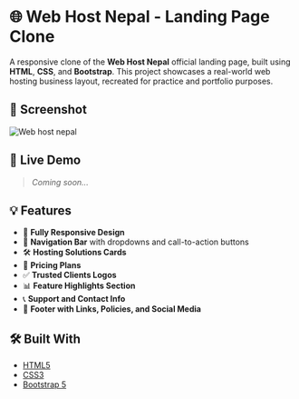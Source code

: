 # 🌐 Web Host Nepal - Landing Page Clone

A responsive clone of the **Web Host Nepal** official landing page, built using **HTML**, **CSS**, and **Bootstrap**. This project showcases a real-world web hosting business layout, recreated for practice and portfolio purposes.

## 📸 Screenshot

![Web host nepal](https://github.com/user-attachments/assets/c4f33710-7ff1-42bc-bf23-8398fb0796e3)


## 🚀 Live Demo

> _Coming soon..._ 

## 💡 Features

- 🔁 **Fully Responsive Design**
- 🧭 **Navigation Bar** with dropdowns and call-to-action buttons
- 🛠️ **Hosting Solutions Cards**
- 🧾 **Pricing Plans**
- ✅ **Trusted Clients Logos**
- 📊 **Feature Highlights Section**
- 📞 **Support and Contact Info**
- 🌙 **Footer with Links, Policies, and Social Media**

## 🛠️ Built With

- [HTML5](https://developer.mozilla.org/en-US/docs/Web/Guide/HTML/HTML5)
- [CSS3](https://developer.mozilla.org/en-US/docs/Web/CSS)
- [Bootstrap 5](https://getbootstrap.com/)
